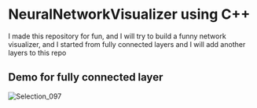# NeuralNetworkVisualizer using C++

I made this repository for fun, and I will try to build a funny network visualizer, and I started from fully connected layers and I will add another layers to this repo


## Demo for fully connected layer

![Selection_097](https://user-images.githubusercontent.com/14973524/56260988-92a0b780-60ee-11e9-9f11-4107e597a346.png)

